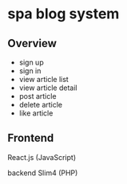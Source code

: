 # spa blog system

## Overview

- sign up
- sign in
- view article list
- view article detail
- post article
- delete article
- like article

## Frontend

React.js (JavaScript)

backend  Slim4 (PHP)

